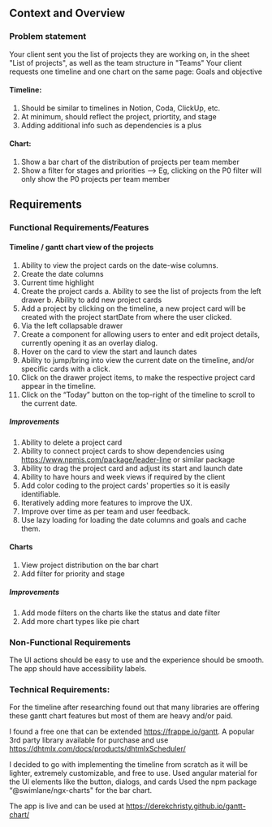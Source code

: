 ## Context and Overview
### Problem statement
Your client sent you the list of projects they are working on, in the sheet "List of projects", as well as the team structure in "Teams"
Your client requests one timeline and one chart on the same page: 
Goals and objective

#### Timeline: 
   1. Should be similar to timelines in Notion, Coda, ClickUp, etc. 
   2. At minimum, should reflect the project, priortity, and stage
   3. Adding additional info such as dependencies is a plus
#### Chart: 
   1. Show a bar chart of the distribution of projects per team member
   2. Show a filter for stages and priorities --> Eg, clicking on the P0 filter will only show the P0 projects per team member
## Requirements
### Functional Requirements/Features
#### Timeline / gantt chart view of the projects
1. Ability to view the project cards on the date-wise columns.
2. Create the date columns
3. Current time highlight
4. Create the project cards
 a. Ability to see the list of projects from the left drawer
 b. Ability to add new project cards
5. Add a project by clicking on the timeline, a new project card will be created with the project startDate from where the user clicked.
6. Via the left collapsable drawer
7. Create a component for allowing users to enter and edit project details, currently opening it as an overlay dialog.
8. Hover on the card to view the start and launch dates
9. Ability to jump/bring into view the current date on the timeline, and/or specific cards with a click.
10. Click on the drawer project items, to make the respective project card appear in the timeline.
11. Click on the “Today” button on the top-right of the timeline to scroll to the current date.

##### Improvements
1. Ability to delete a project card
2. Ability to connect project cards to show dependencies using https://www.npmjs.com/package/leader-line or similar package
3. Ability to drag the project card and adjust its start and launch date
4. Ability to have hours and week views if required by the client
5. Add color coding to the project cards' properties so it is easily identifiable.
6. Iteratively adding more features to improve the UX.
7. Improve over time as per team and user feedback.
8. Use lazy loading for loading the date columns and goals and cache them.

#### Charts
1. View project distribution on the bar chart
2. Add filter for priority and stage
##### Improvements
1. Add mode filters on the charts like the status and date filter
2. Add more chart types like pie chart 

### Non-Functional Requirements

The UI actions should be easy to use and the experience should be smooth.
The app should have accessibility labels. 

### Technical Requirements: 
For the timeline after researching found out that many libraries are offering these gantt chart features but most of them are heavy and/or paid. 

I found a free one that can be extended https://frappe.io/gantt. A popular 3rd party library available for purchase and use https://dhtmlx.com/docs/products/dhtmlxScheduler/

I decided to go with implementing the timeline from scratch as it will be lighter, extremely customizable, and free to use.
	Used angular material for the UI elements like the button, dialogs, and cards
	 Used the npm package  “@swimlane/ngx-charts" for the bar chart.


The app is live and can be used at https://derekchristy.github.io/gantt-chart/ 


